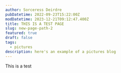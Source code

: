 ```yaml
---
author: Sorceress Deirdre
pubDatetime: 2022-09-23T15:22:00Z
modDatetime: 2023-12-21T09:12:47.400Z
title: THIS IS A TEST PAGE
slug: new-page-path-2
featured: true
draft: false
tags:
  - pictures
description: here's an example of a pictures blog
---
```


This is a test
